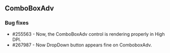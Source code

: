 ## ComboBoxAdv

### Bug fixes

* \#255563 - Now, the ComboBoxAdv control is rendering properly in High DPI.
* \#267987 - Now DropDown button appears fine on ComboboxAdv.


